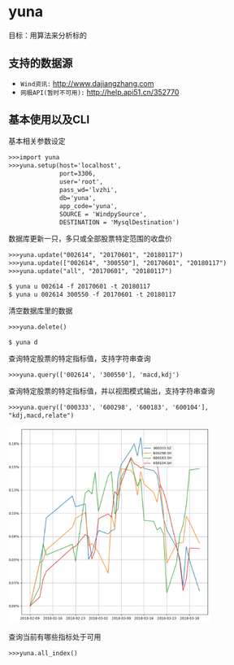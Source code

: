 # yuna
目标：用算法来分析标的

支持的数据源
-----------------

- `Wind资讯:`  http://www.dajiangzhang.com
- `网极API(暂时不可用):`  http://help.api51.cn/352770


基本使用以及CLI
----------

基本相关参数设定
```buildoutcfg
>>>import yuna
>>>yuna.setup(host='localhost', 
              port=3306, 
              user='root', 
              pass_wd='lvzhi', 
              db='yuna', 
              app_code='yuna',
              SOURCE = 'WindpySource', 
              DESTINATION = 'MysqlDestination')
```

数据库更新一只，多只或全部股票特定范围的收盘价
```
>>>yuna.update("002614", "20170601", "20180117")
>>>yuna.update(["002614", "300550"], "20170601", "20180117")
>>>yuna.update("all", "20170601", "20180117")
```
```
$ yuna u 002614 -f 20170601 -t 20180117
$ yuna u 002614 300550 -f 20170601 -t 20180117
```

清空数据库里的数据
```
>>>yuna.delete()
```
```
$ yuna d
```

查询特定股票的特定指标值，支持字符串查询
```
>>>yuna.query(['002614', '300550'], 'macd,kdj')
```

查询特定股票的特定指标值，并以视图模式输出，支持字符串查询
```
>>>yuna.query(['000333', '600298', '600183', '600104'], "kdj,macd,relate")
```
<img src="01.png" width="400">

查询当前有哪些指标处于可用
```
>>>yuna.all_index()
```
